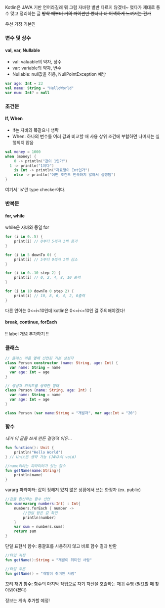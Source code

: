 Kotlin은 JAVA 기반 언어라길래 뭐 그럼 자바랑 별반 다르지 않겠네~ 했다가 제대로 통수 맞고 정리하는 글
~~방학 때부터 거의 파이썬만 썼더니 더 어색하게 느껴지는 건가~~

우선 가장 기본인
### 변수 및 상수
#### val, var, Nullable
- val: valuable의 약자, 상수
- var: variable의 약자, 변수
- Nullable: null값을 허용, NullPointException 예방
```kotlin
var age: Int = 23
val name: String = "HelloWorld"
var num: Int? = null
```

### 조건문
#### If, When
- If는 자바와 똑같으니 생략
- When: 하나의 변수를 여러 값과 비교할 때 사용 
상위 조건에 부합하면 나머지는 실행되지 않음
``` kotlin
val money = 1000
when (money) {
	0 -> println("값이 1인가")
  1 -> println("1이다")
    is Int -> println("자료형이 Int인가")
    else -> println("어떤 조건도 만족하지 않아서 실행됨")
}
```
여기서 'is'란 type checker이다.

### 반복문
#### for, while
while은 자바와 동일
for
```kotlin
for (i in 0..5) {
	print(i) // 0부터 5까지 1씩 증가
}

for (i in 5 downTo 0) {
	print(i) // 5부터 0까지 1씩 감소
}

for (i in 0..10 step 2) {
	print(i) // 0, 2, 4, 8, 10 출력
}

for (i in 10 downTo 0 step 2) {
	print(i) // 10, 8, 6, 4, 2, 0출력
}
```
다른 언어는 0<=i<10인데 kotlin은 0<=i<=10인 걸 주의해야겠다!

#### break, continue, forEach

!! label 개념 추가하기 !!

### 클래스
``` kotlin
// 클래스 이름 옆에 선언된 기본 생성자
class Person constructor (name: String, age: Int) {
  var name: String = name
  var age: Int = age
}

// 생성자 키워드를 생략한 형태
class Person (name: String, age: Int) {
  var name: String = name
  var age: Int = age
}

class Person (var name:String = "개발자", var age:Int = "20")
```	

### 함수
_내가 이 글을 쓰게 만든 결정적 이유..._
``` kotlin
fun function(): Unit {
	println("Hello World")
} // Unit은 생략 가능 (JAVA의 void)

//name이라는 파라미터가 있는 함수
fun getName(name:String){
    println(name)  
}
```
vararg 파라미터: 값이 정해져 있지 않은 상황에서 쓰는 한정자 (ex. public) 

``` kotlin
//값을 합산하는 함수 선언
fun sum(vararg numbers:Int) : Int{
    numbers.forEach { number ->
        //전달 받은 값 확인
        println(number)
    }
    var sum = numbers.sum()
    return sum
}
```

단일 표현식 함수: 중괄호를 사용하지 않고 바로 함수 결과 반환
``` kotlin
//타입 지정
fun getName():String = "개발이 취미인 사람"

//타입 추론
fun getName() = "개발이 취미인 사람"
```

꼬리 재귀 함수: 함수의 마지막 작업으로 자기 자신을 호출하는 재귀 수행 (필요할 때 찾아봐야겠다)

정보는 계속 추가할 예정!
